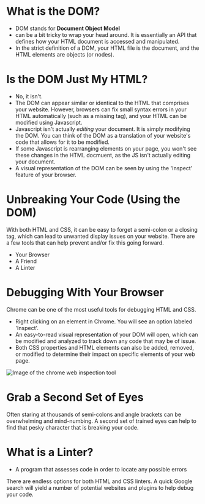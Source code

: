 # What is the DOM?

* DOM stands for **Document Object Model** 
* can be a bit tricky to wrap your head around. It is essentially an API that defines how your HTML document is accessed and manipulated. 
* In the strict definition of a DOM, your HTML file is the document, and the HTML elements are objects (or nodes). 

# Is the DOM Just My HTML?

* No, it isn't. 
* The DOM can appear similar or identical to the HTML that comprises your website. However, browsers can fix small syntax errors in your HTML automatically (such as a missing tag), and your HTML can be modified using Javascript. 
* Javascript isn't actually _editing_ your document. It is simply modifying the DOM. You can think of the DOM as a translation of your website's code that allows for it to be modified. 
* If some Javascript is rearranging elements on your page, you won't see these changes in the HTML docmuent, as the JS isn't actually editing your document. 
* A visual representation of the DOM can be seen by using the 'Inspect' feature of your browser. 


# Unbreaking Your Code (Using the DOM)

With both HTML and CSS, it can be easy to forget a semi-colon or a closing tag, which can lead to unwanted display issues on your website. There are a few tools that can help prevent and/or fix this going forward. 

* Your Browser
* A Friend
* A Linter

# Debugging With Your Browser

Chrome can be one of the most useful tools for debugging HTML and CSS.

* Right clicking on an element in Chrome. You will see an option labeled 'Inspect'.
* An easy-to-read visual representation of your DOM will open, which can be modified and analyzed to track down any code that may be of issue.
* Both CSS properties and HTML elements can also be added, removed, or modified to determine their impact on specific elements of your web page. 

![Image of the chrome web inspection tool](https://developer.chrome.com/devtools/images/devtools-window.png "Chrome Web Inspector")

# Grab a Second Set of Eyes

Often staring at thousands of semi-colons and angle brackets can be overwhelming and mind-numbing. A second set of trained eyes can help to find that pesky character that is breaking your code. 

# What is a Linter?

* A program that assesses code in order to locate any possible errors

There are endless options for both HTML and CSS linters. A quick Google search will yield a number of potential websites and plugins to help debug your code. 



